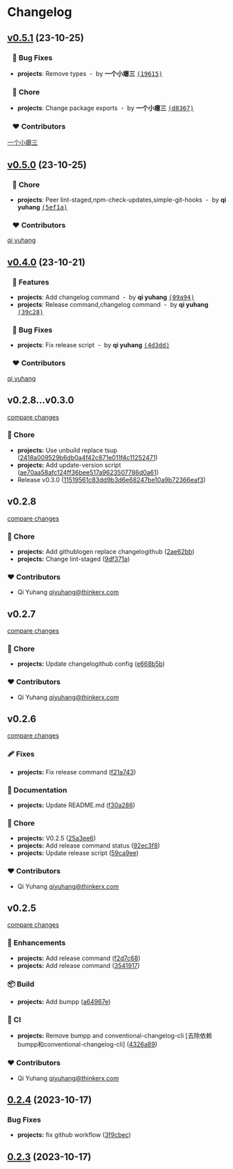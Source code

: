 # Changelog

## [v0.5.1](https://github.com/rascaljs/rascaljs-cli/compare/v0.5.0...master) (23-10-25)

### &nbsp;&nbsp;&nbsp;🐞 Bug Fixes

- **projects**: Remove types &nbsp;-&nbsp; by **一个小瘪三** [<samp>(19615)</samp>](https://github.com/rascaljs/rascaljs-cli/commit/1961595)

### &nbsp;&nbsp;&nbsp;🏡 Chore

- **projects**: Change package exports &nbsp;-&nbsp; by **一个小瘪三** [<samp>(d8367)</samp>](https://github.com/rascaljs/rascaljs-cli/commit/d83672b)

### &nbsp;&nbsp;&nbsp;❤️ Contributors


[一个小瘪三](mailto:10948399+menon-qiqi@user.noreply.gitee.com)

## [v0.5.0](https://github.com/rascaljs/rascaljs-cli/compare/v0.4.0...master) (23-10-25)

### &nbsp;&nbsp;&nbsp;🏡 Chore

- **projects**: Peer lint-staged,npm-check-updates,simple-git-hooks &nbsp;-&nbsp; by **qi yuhang** [<samp>(5ef1a)</samp>](https://github.com/rascaljs/rascaljs-cli/commit/5ef1a26)

### &nbsp;&nbsp;&nbsp;❤️ Contributors


[qi yuhang](mailto:qiyuhang@thinkerx.com)

## [v0.4.0](https://github.com/rascaljs/rascaljs-cli/compare/v0.3.3...master) (23-10-21)

### &nbsp;&nbsp;&nbsp;🚀 Features

- **projects**: Add changelog command &nbsp;-&nbsp; by **qi yuhang** [<samp>(09a94)</samp>](https://github.com/rascaljs/rascaljs-cli/commit/09a94c7)
- **projects**: Release command,changelog command &nbsp;-&nbsp; by **qi yuhang** [<samp>(39c28)</samp>](https://github.com/rascaljs/rascaljs-cli/commit/39c28dd)

### &nbsp;&nbsp;&nbsp;🐞 Bug Fixes

- **projects**: Fix release script &nbsp;-&nbsp; by **qi yuhang** [<samp>(4d3dd)</samp>](https://github.com/rascaljs/rascaljs-cli/commit/4d3dd14)

### &nbsp;&nbsp;&nbsp;❤️ Contributors


[qi yuhang](mailto:qiyuhang@thinkerx.com)

## v0.2.8...v0.3.0

[compare changes](https://github.com/rascaljs/rascaljs-cli/compare/v0.2.8...v0.3.0)

### 🏡 Chore

- **projects:** Use unbuild replace tsup ([2418a009529b6db0a4f42c871e011f4c11252471](https://github.com/rascaljs/rascaljs-cli/commit/2418a009529b6db0a4f42c871e011f4c11252471))
- **projects:** Add update-version script ([ae70aa58afc124ff36bee517a9623507786d0a61](https://github.com/rascaljs/rascaljs-cli/commit/ae70aa58afc124ff36bee517a9623507786d0a61))
- Release v0.3.0 ([11519561c83dd9b3d6e68247be10a9b72366eaf3](https://github.com/rascaljs/rascaljs-cli/commit/11519561c83dd9b3d6e68247be10a9b72366eaf3))

## v0.2.8

[compare changes](https://github.com/rascaljs/rascaljs-cli/compare/v0.2.7...v0.2.8)

### 🏡 Chore

- **projects:** Add githublogen replace changelogithub ([2ae62bb](https://github.com/rascaljs/rascaljs-cli/commit/2ae62bb))
- **projects:** Change lint-staged ([9df371a](https://github.com/rascaljs/rascaljs-cli/commit/9df371a))

### ❤️ Contributors

- Qi Yuhang <qiyuhang@thinkerx.com>

## v0.2.7

[compare changes](https://github.com/rascaljs/rascaljs-cli/compare/v0.2.6...v0.2.7)

### 🏡 Chore

- **projects:** Update changelogithub config ([e668b5b](https://github.com/rascaljs/rascaljs-cli/commit/e668b5b))

### ❤️ Contributors

- Qi Yuhang <qiyuhang@thinkerx.com>

## v0.2.6

[compare changes](https://github.com/rascaljs/rascaljs-cli/compare/v0.2.5...v0.2.6)

### 🩹 Fixes

- **projects:** Fix release command ([f21a743](https://github.com/rascaljs/rascaljs-cli/commit/f21a743))

### 📖 Documentation

- **projects:** Update README.md ([f30a286](https://github.com/rascaljs/rascaljs-cli/commit/f30a286))

### 🏡 Chore

- **projects:** V0.2.5 ([25a3ee6](https://github.com/rascaljs/rascaljs-cli/commit/25a3ee6))
- **projects:** Add release command status ([92ec3f8](https://github.com/rascaljs/rascaljs-cli/commit/92ec3f8))
- **projects:** Update release script ([59ca9ee](https://github.com/rascaljs/rascaljs-cli/commit/59ca9ee))

### ❤️ Contributors

- Qi Yuhang <qiyuhang@thinkerx.com>

## v0.2.5

[compare changes](https://github.com/rascaljs/rascaljs-cli/compare/v0.2.4...v0.2.5)

### 🚀 Enhancements

- **projects:** Add release command ([f2d7c68](https://github.com/rascaljs/rascaljs-cli/commit/f2d7c68))
- **projects:** Add release command ([3541917](https://github.com/rascaljs/rascaljs-cli/commit/3541917))

### 📦 Build

- **projects:** Add bumpp ([a64967e](https://github.com/rascaljs/rascaljs-cli/commit/a64967e))

### 🤖 CI

- **projects:** Remove bumpp and conventional-changelog-cli [去除依赖bumpp和conventional-changelog-cli] ([4326a89](https://github.com/rascaljs/rascaljs-cli/commit/4326a89))

### ❤️ Contributors

- Qi Yuhang <qiyuhang@thinkerx.com>

## [0.2.4](https://github.com/rascaljs/rascaljs-cli/compare/v0.2.3...v0.2.4) (2023-10-17)


### Bug Fixes

* **projects:** fix github workflow ([3f9cbec](https://github.com/rascaljs/rascaljs-cli/commit/3f9cbecd48471e02b12f8808b88fba264c141e15))



## [0.2.3](https://github.com/rascaljs/rascaljs-cli/compare/v0.2.2...v0.2.3) (2023-10-17)



